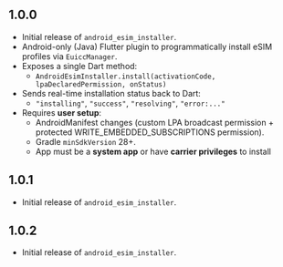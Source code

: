 ## 1.0.0

- Initial release of `android_esim_installer`.
- Android-only (Java) Flutter plugin to programmatically install eSIM profiles via `EuiccManager`.
- Exposes a single Dart method:
  - `AndroidEsimInstaller.install(activationCode, lpaDeclaredPermission, onStatus)`
- Sends real-time installation status back to Dart:
  - `"installing"`, `"success"`, `"resolving"`, `"error:..."`
- Requires **user setup**:
  - AndroidManifest changes (custom LPA broadcast permission + protected WRITE_EMBEDDED_SUBSCRIPTIONS permission).
  - Gradle `minSdkVersion` 28+.
  - App must be a **system app** or have **carrier privileges** to install

## 1.0.1

- Initial release of `android_esim_installer`.

## 1.0.2

- Initial release of `android_esim_installer`.

